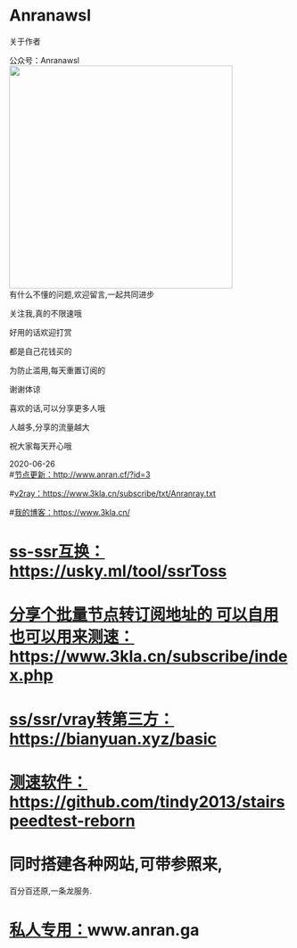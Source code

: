 # Anranawsl
关于作者

公众号：Anranawsl  
<img src="https://mmbiz.qpic.cn/mmbiz_png/T2j1kJwdpLYyzETke1pTB6ZzDGj2A6uRTpPicauL7SgYuc4vEmYjrCVzaFJAZictgGhoKsRB5G4Wogo7G9uXSooQ/0?wx_fmt=png" width=400px;>  
有什么不懂的问题,欢迎留言,一起共同进步

关注我,真的不限速哦

好用的话欢迎打赏

都是自己花钱买的

为防止滥用,每天重置订阅的

谢谢体谅

喜欢的话,可以分享更多人哦

人越多,分享的流量越大

祝大家每天开心哦


2020-06-26  
#[节点更新：](http://www.anran.cf/?id=3 "节点更新：")http://www.anran.cf/?id=3

#[v2ray：](https://www.3kla.cn/subscribe/txt/Anranray.txt "v2ray：")https://www.3kla.cn/subscribe/txt/Anranray.txt

#[我的博客：](https://www.3kla.cn/ "我的博客：")https://www.3kla.cn/

# [ss-ssr互换：](https://usky.ml/tool/ssrToss "ss-ssr互换：")https://usky.ml/tool/ssrToss

# [分享个批量节点转订阅地址的 可以自用  也可以用来测速：](https://www.3kla.cn/subscribe/index.php "分享个批量节点转订阅地址的 可以自用  也可以用来测速：")https://www.3kla.cn/subscribe/index.php

# [ss/ssr/vray转第三方：](https://bianyuan.xyz/basic "ss/ssr/vray转第三方：")https://bianyuan.xyz/basic

# [测速软件：](https://github.com/tindy2013/stairspeedtest-reborn "测速软件：")https://github.com/tindy2013/stairspeedtest-reborn

# 同时搭建各种网站,可带参照来,  
百分百还原,一条龙服务.  
# [私人专用：](www.anran.ga"私人专用：")www.anran.ga
